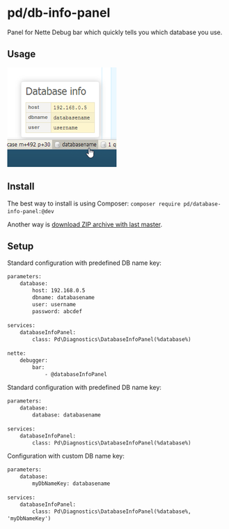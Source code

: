 # pd/db-info-panel

Panel for Nette Debug bar which quickly tells you which database you use.

## Usage

![Screenshot](doc/infopanel.png)

## Install

The best way to install is using Composer:
`composer require pd/database-info-panel:@dev`

Another way is [download ZIP archive with last master](https://github.com/peckadesign/database-info-panel/archive/master.zip).

## Setup

Standard configuration with predefined DB name key:

```
parameters:
	database:
		host: 192.168.0.5
		dbname: databasename
		user: username
		password: abcdef

services:
	databaseInfoPanel:
		class: Pd\Diagnostics\DatabaseInfoPanel(%database%)

nette:
	debugger:
		bar:
			- @databaseInfoPanel
```

Standard configuration with predefined DB name key:
```
parameters:
	database:
		database: databasename

services:
	databaseInfoPanel:
		class: Pd\Diagnostics\DatabaseInfoPanel(%database%)
```

Configuration with custom DB name key:
```
parameters:
	database:
		myDbNameKey: databasename

services:
	databaseInfoPanel:
		class: Pd\Diagnostics\DatabaseInfoPanel(%database%, 'myDbNameKey')
```

